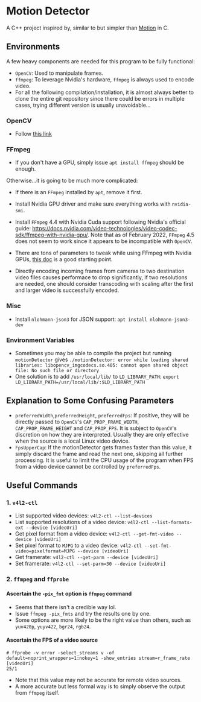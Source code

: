# Motion Detector

A C++ project inspired by, similar to but simpler than [Motion](https://github.com/Motion-Project/motion) in C.


## Environments

A few heavy components are needed for this program to be fully functional:

* `OpenCV`: Used to manipulate frames.
* `ffmpeg`: To leverage Nvidia's hardware, `ffmpeg` is always used to encode video.
* For all the following compilation/installation, it is almost always better to
clone the entire git repository since there could be errors in multiple cases,
trying different version is usually unavoidable...

### OpenCV

* Follow [this link](https://github.com/alex-lt-kong/q-rtsp-viewer)

### FFmpeg

* If you don't have a GPU, simply issue `apt install ffmpeg` should be enough.

Otherwise...it is going to be much more complicated:
  * If there is an `FFmpeg` installed by `apt`, remove it first.
  * Install Nvidia GPU driver and make sure everything works with `nvidia-smi`.
  * Install `FFmpeg` 4.4 with Nvidia Cuda support following Nvidia's official guide: https://docs.nvidia.com/video-technologies/video-codec-sdk/ffmpeg-with-nvidia-gpu/. Note that as of February 2022, `FFmpeg` 4.5 does not seem to work since it appears to be incompatible with `OpenCV`.

* There are tons of parameters to tweak while using FFmpeg with Nvidia GPUs, [this doc](https://docs.nvidia.com/video-technologies/video-codec-sdk/ffmpeg-with-nvidia-gpu/) is a good starting point.

* Directly encoding incoming frames from cameras to two destination video files causes performace to drop significantly,
if two resolutions are needed, one should consider transcoding with scaling after the first and larger video is
successfully encoded.

### Misc

* Install `nlohmann-json3` for JSON support: `apt install nlohmann-json3-dev`

### Environment Variables

* Sometimes you may be able to compile the project but running `motionDetector` gives `./motionDetector: error while loading shared libraries: libopencv_imgcodecs.so.405: cannot open shared object file: No such file or directory`
* One solution is to add `/usr/local/lib/` to `LD_LIBRARY_PATH`: `export LD_LIBRARY_PATH=/usr/local/lib/:$LD_LIBRARY_PATH`


## Explanation to Some Confusing Parameters

* `preferredWidth`,`preferredHeight`, `preferredFps`: If positive, they will be directly passed to `OpenCV`'s `CAP_PROP_FRAME_WIDTH`, `CAP_PROP_FRAME_HEIGHT` and `CAP_PROP_FPS`. It is subject to `OpenCV`'s discretion on how they are interpreted. Usually
they are only effective when the source is a local Linux video device.
* `FpsUpperCap`: If the motionDetector gets frames faster than this value, it simply discard the frame and read the next 
one, skipping all further processing. It is useful to limit the CPU usage of the program when FPS from a video device
cannot be controlled by `preferredFps`.

## Useful Commands

### 1. `v4l2-ctl`

* List supported video devices: `v4l2-ctl --list-devices`
* List supported resolutions of a video device: `v4l2-ctl --list-formats-ext --device [videoUri]`
* Get pixel format from a video device: `v4l2-ctl --get-fmt-video --device [videoUri]`
* Set pixel format to `MJPG` to a video device: `v4l2-ctl --set-fmt-video=pixelformat=MJPG --device [videoUri]`
* Get framerate: `v4l2-ctl --get-parm --device [videoUri]`
* Set framerate: `v4l2-ctl --set-parm=30 --device [videoUri]`

### 2. `ffmpeg` and `ffprobe`

#### Ascertain the `-pix_fmt` option is `ffmpeg` command

* Seems that there isn't a credible way lol.
* Issue `ffmpeg -pix_fmts` and try the results one by one.
* Some options are more likely to be the right value than others, such as `yuv420p`, `yuyv422`, `bgr24`, `rgb24`.

#### Ascertain the FPS of a video source
```
# ffprobe -v error -select_streams v -of default=noprint_wrappers=1:nokey=1 -show_entries stream=r_frame_rate [videoUri]
25/1
```
* Note that this value may not be accurate for remote video sources.
* A more accurate but less formal way is to simply observe the output from `ffmpeg` itself.
